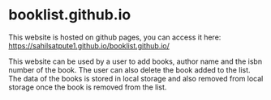# booklist.github.io
This website is hosted on github pages, you can access it here: https://sahilsatpute1.github.io/booklist.github.io/

This website can be used by a user to add books, author name and the isbn number of the book.
The user can also delete the book added to the list.
The data of the books is stored in local storage and also removed from local storage once the book is removed from the list.
